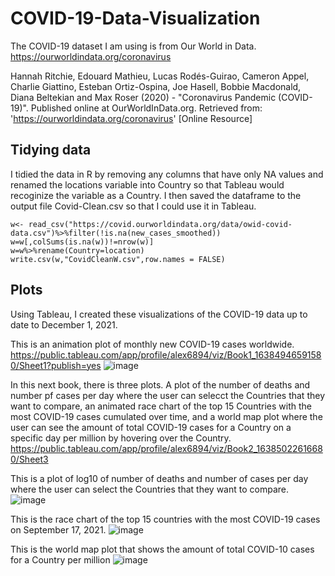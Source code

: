 # COVID-19-Data-Visualization

The COVID-19 dataset I am using is from Our World in Data. https://ourworldindata.org/coronavirus  

Hannah Ritchie, Edouard Mathieu, Lucas Rodés-Guirao, Cameron Appel, Charlie Giattino, Esteban Ortiz-Ospina, Joe Hasell, Bobbie Macdonald, Diana Beltekian and Max Roser (2020) - "Coronavirus Pandemic (COVID-19)". Published online at OurWorldInData.org. Retrieved from: 'https://ourworldindata.org/coronavirus' [Online Resource]

## Tidying data

I tidied the data in R by removing any columns that have only NA values and renamed the locations variable into Country so that Tableau would recoginize the variable as a Country. I then saved the dataframe to the output file Covid-Clean.csv so that I could use it in Tableau.  

```
w<- read_csv("https://covid.ourworldindata.org/data/owid-covid-data.csv")%>%filter(!is.na(new_cases_smoothed))
w=w[,colSums(is.na(w))!=nrow(w)]
w=w%>%rename(Country=location)
write.csv(w,"CovidCleanW.csv",row.names = FALSE)
```
## Plots
Using Tableau, I created these visualizations of the COVID-19 data up to date to December 1, 2021.

This is an animation plot of monthly new COVID-19 cases worldwide. https://public.tableau.com/app/profile/alex6894/viz/Book1_16384946591580/Sheet1?publish=yes
![image](https://user-images.githubusercontent.com/95319198/144782655-04fd9532-b0a3-4499-9cb5-2c70bda3449a.png)  


In this next book, there is three plots. A plot of the number of deaths and number pf cases per day where the user can selecct the Countries that they want to compare, an animated race chart of the top 15 Countries with the most COVID-19 cases cumulated over time, and a world map plot where the user can see the amount of total COVID-19 cases for a Country on a specific day per million by hovering over the Country. https://public.tableau.com/app/profile/alex6894/viz/Book2_16385022616680/Sheet3

This is a plot of log10 of number of deaths and number of cases per day where the user can select the Countries that they want to compare.
![image](https://user-images.githubusercontent.com/95319198/144782576-5239868e-f532-464b-b870-33e753c296cf.png)  

This is the race chart of the top 15 countries with the most COVID-19 cases on September 17, 2021.
![image](https://user-images.githubusercontent.com/95319198/144782407-ea87e69b-179f-4443-8844-781c26b953ec.png)  

This is the world map plot that shows the amount of total COVID-10 cases for a Country per million
![image](https://user-images.githubusercontent.com/95319198/144782357-1ab6181a-dfae-40fb-9a1a-e5cc0b3c08bf.png)

